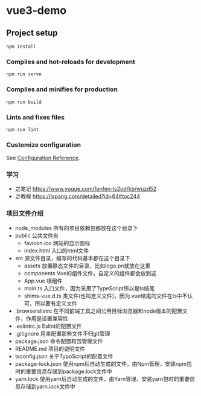 # vue3-demo

## Project setup
```
npm install
```

### Compiles and hot-reloads for development
```
npm run serve
```

### Compiles and minifies for production
```
npm run build
```

### Lints and fixes files
```
npm run lint
```

### Customize configuration
See [Configuration Reference](https://cli.vuejs.org/config/).

### 学习
- 之笔记 https://www.yuque.com/fenfen-ls2od/kb/wuzd52
- 之教程 https://jspang.com/detailed?id=64#toc244

### 项目文件介绍
- node_modules 所有的项目依赖包都放在这个目录下
- public 公共文件夹
  - favicon.ico 网站的显示图标
  - index.html 入口的html文件
- src 源文件目录，编写的代码基本都在这个目录下
  - assets 放置静态文件的目录，比如logo.pn就放在这里
  - components Vue的组件文件，自定义的组件都会放到这
  - App.vue 根组件
  - main.ts 入口文件，因为采用了TypeScript所以是ts结尾
  - shims-vue.d.ts 类文件(也叫定义文件)，因为.vue结尾的文件在ts中不认可，所以要有定义文件
- .browserslistrc 在不同前端工具之间公用目标浏览器和node版本的配置文件，作用是设置兼容性
- .eslintrc.js Eslint的配置文件
- .gitignore 用来配置那些文件不归git管理
- package.json 命令配置和包管理文件
- README.md 项目的说明文件
- tsconfig.json 关于TypoScript的配置文件
- package-lock.json 使用npm后自动生成的文件，由Npm管理，安装npm包时的重要信息存储到package.lock文件中
- yarn.lock 使用yarn后自动生成的文件，由Yarn管理，安装yarn包时的重要信息存储到yarn.lock文件中
